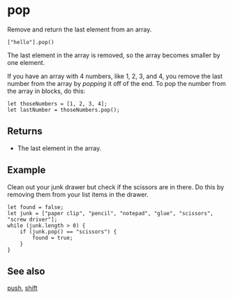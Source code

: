 # pop

Remove and return the last element from an array.

```sig
["hello"].pop()
```

The last element in the array is removed, so the array becomes smaller by one element.

If you have an array with 4 numbers, like 1, 2, 3, and 4, you remove the last number from the array by *popping* it off of the end. To pop the number from the array in blocks, do this:

```block
let thoseNumbers = [1, 2, 3, 4];
let lastNumber = thoseNumbers.pop();
```

## Returns

* The last element in the array.

## Example

Clean out your junk drawer but check if the scissors are in there. Do this by removing them from your list items in the drawer.

```blocks
let found = false;
let junk = ["paper clip", "pencil", "notepad", "glue", "scissors", "screw driver"];
while (junk.length > 0) {
    if (junk.pop() == "scissors") {
        found = true;
    }
}
```

## See also

[push](/reference/arrays/push), [shift](/reference/arrays/shift)